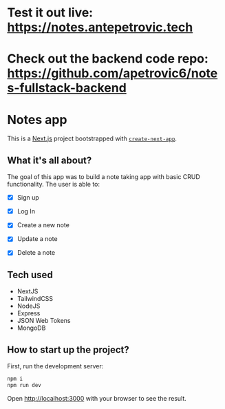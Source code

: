 # Test it out live: https://notes.antepetrovic.tech
# Check out the backend code repo: https://github.com/apetrovic6/notes-fullstack-backend

# Notes app 
This is a [Next.js](https://nextjs.org/) project bootstrapped with [`create-next-app`](https://github.com/vercel/next.js/tree/canary/packages/create-next-app).

## What it's all about?

The goal of this app was to build a note taking app with basic CRUD functionality.
The user is able to:

- [x] Sign up 
- [x] Log In 
- [x] Create a new note 
- [x] Update a note 
- [x] Delete a note 


## Tech used

- NextJS
- TailwindCSS
- NodeJS
- Express
- JSON Web Tokens
- MongoDB


## How to start up the project?

First, run the development server:

```bash
npm i
npm run dev
```

Open [http://localhost:3000](http://localhost:3000) with your browser to see the result.
